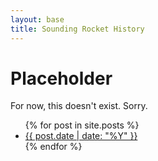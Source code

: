 ```yaml
---
layout: base
title: Sounding Rocket History
---
```


# Placeholder

For now, this doesn't exist. Sorry.

<ul>
{% for post in site.posts %}
    <li><a href="{{ post.url }}">{{ post.date | date: "%Y" }}</a></li>
{% endfor %}
</ul>

